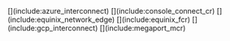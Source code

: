 <if type="azure_interconnect">
[](include:azure_interconnect)
</if>

<if type="console_connect_cr">
[](include:console_connect_cr)
</if>

<if type="equinix_network_edge">
[](include:equinix_network_edge)
</if>

<if type="equinix_fcr">
[](include:equinix_fcr)
</if>

<if type="gcp_interconnect">
[](include:gcp_interconnect)
</if>

<if type="megaport_mcr">
[](include:megaport_mcr)
</if>